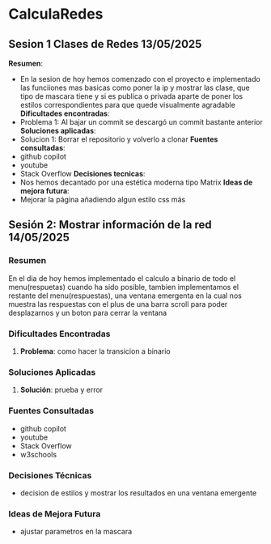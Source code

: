 # CalculaRedes

## Sesion 1 Clases de Redes 13/05/2025

**Resumen**:
- En la sesion de hoy hemos comenzado con el proyecto e implementado las funciiones mas basicas como poner la ip y mostrar las clase, que tipo de mascara tiene y si es publica o privada aparte de poner los estilos correspondientes para que quede visualmente agradable
**Dificultades encontradas**:
- Problema 1: Al bajar un commit se descargó un commit bastante anterior 
**Soluciones aplicadas**:
- Solucion 1: Borrar el repositorio y volverlo a clonar
**Fuentes consultadas**:
- github copilot
- youtube
- Stack Overflow
**Decisiones tecnicas**:
- Nos hemos decantado por una estética moderna tipo Matrix
**Ideas de mejora futura**:
- Mejorar la página añadiendo algun estilo css más


## Sesión 2: Mostrar información de la red 14/05/2025

### Resumen
En el dia de hoy hemos implementado el calculo a binario de todo el menu(respuetas) cuando ha sido posible, tambien implementamos el restante del menu(respuestas),  una ventana emergenta en la cual nos muestra las respuestas con el plus de una barra scroll para poder desplazarnos y un boton para cerrar la ventana

### Dificultades Encontradas
1. **Problema**: 
como hacer la transicion a binario
### Soluciones Aplicadas
1. **Solución**: 
prueba y error
### Fuentes Consultadas
- github copilot
- youtube
- Stack Overflow
- w3schools

### Decisiones Técnicas
- decision de estilos y mostrar los resultados en una ventana emergente

### Ideas de Mejora Futura
- ajustar parametros en la mascara